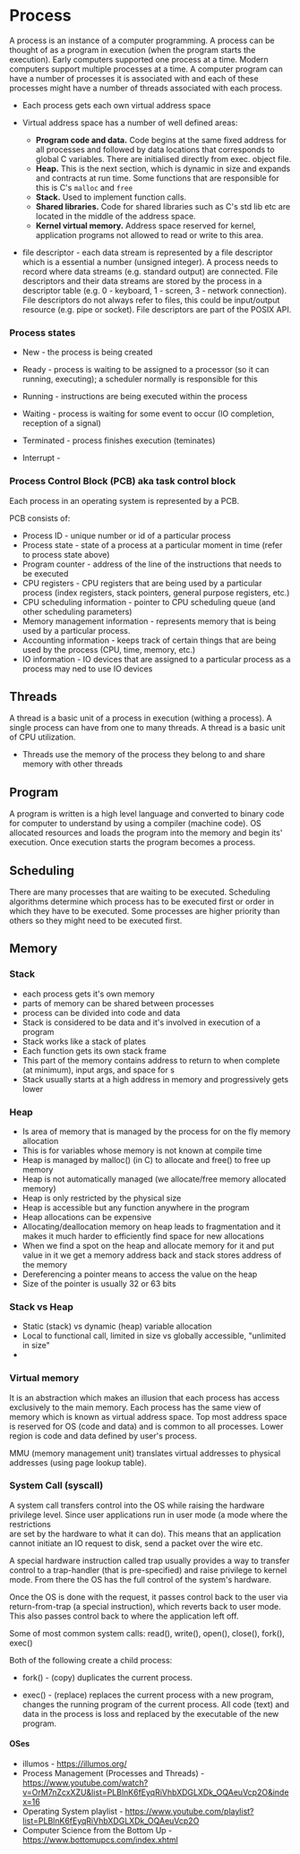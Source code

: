 # Process

A process is an instance of a computer programming. A process can be thought of
as a program in execution (when the program starts the execution). Early
computers supported one process at a time. Modern computers support multiple
processes at a time. A computer program can have a number of processes it is
associated with and each of these processes might have a number of threads
associated with each process.

- Each process gets each own virtual address space
- Virtual address space has a number of well defined areas:
  - **Program code and data.** Code begins at the same fixed address for all
    processes and followed by data locations that corresponds to global C
    variables. There are initialised directly from exec. object file. 
  - **Heap.** This is the next section, which is dynamic in size and expands and
    contracts at run time. Some functions that are responsible for this is C's
    `malloc` and `free`
  - **Stack.** Used to implement function calls.
  - **Shared libraries.** Code for shared libraries such as C's std lib etc are
    located in the middle of the address space. 
  - **Kernel virtual memory.** Address space reserved for kernel, application
    programs not allowed to read or write to this area.

- file descriptor - each data stream is represented by a file descriptor which
  is a essential a number (unsigned integer). A process needs to record where
  data streams (e.g. standard output) are connected. File descriptors and their
  data streams are stored by the process in a descriptor table (e.g. 0 -
  keyboard, 1 - screen, 3 - network connection). File descriptors do not always
  refer to files, this could be input/output resource (e.g. pipe or socket).
  File descriptors are part of the POSIX API.

### Process states

- New - the process is being created
- Ready - process is waiting to be assigned to a processor (so it can running,
  executing); a scheduler normally is responsible for this
- Running - instructions are being executed within the process
- Waiting - process is waiting for some event to occur (IO completion, reception
  of a signal)
- Terminated - process finishes execution (teminates)

- Interrupt - 

### Process Control Block (PCB) aka task control block

Each process in an operating system is represented by a PCB. 

PCB consists of:

- Process ID - unique number or id of a particular process
- Process state - state of a process at a particular moment in time (refer to
  process state above)
- Program counter - address of the line of the instructions that needs to be
  executed
- CPU registers - CPU registers that are being used by a particular process
  (index registers, stack pointers, general purpose registers, etc.)
- CPU scheduling information - pointer to CPU scheduling queue (and other
  scheduling parameters)
- Memory management information - represents memory that is being used by a
  particular process.
- Accounting information - keeps track of certain things that are being used by
  the process (CPU, time, memory, etc.)
- IO information - IO devices that are assigned to a particular process as a
  process may ned to use IO devices

## Threads

A thread is a basic unit of a process in execution (withing a process). A single
process can have from one to many threads. A thread is a basic unit of CPU
utilization.

- Threads use the memory of the process they belong to and share memory with
  other threads

## Program

A program is written is a high level language and converted to binary code for
computer to understand by using a compiler (machine code). OS allocated
resources and loads the program into the memory and begin its' execution. Once
execution starts the program becomes a process.

## Scheduling

There are many processes that are waiting to be executed. Scheduling algorithms
determine which process has to be executed first or order in which they have to
be executed. Some processes are higher priority than others so they might need
to be executed first. 

## Memory

### Stack

- each process gets it's own memory
- parts of memory can be shared between processes
- process can be divided into code and data
- Stack is considered to be data and it's involved in execution of a program
- Stack works like a stack of plates
- Each function gets its own stack frame
- This part of the memory contains address to return to when complete (at minimum), input args, and space for s
- Stack usually starts at a high address in memory and progressively gets lower

### Heap

- Is area of memory that is managed by the process for on the fly memory allocation
- This is for variables whose memory is not known at compile time
- Heap is managed by malloc() (in C) to allocate and free() to free up memory
- Heap is not automatically managed (we allocate/free memory allocated memory)
- Heap is only restricted by the physical size 
- Heap is accessible but any function anywhere in the program
- Heap allocations can be expensive
- Allocating/deallocation memory on heap leads to fragmentation and it makes it
  much harder to efficiently find space for new allocations
- When we find a spot on the heap and allocate memory for it and put value in it
  we get a memory address back and stack stores address of the memory
- Dereferencing a pointer means to access the value on the heap
- Size of the pointer is usually 32 or 63 bits

### Stack vs Heap

- Static (stack) vs dynamic (heap) variable allocation
- Local to functional call, limited in size vs globally accessible, "unlimited in size"
- 

### Virtual memory

It is an abstraction which makes an illusion that each process has access
exclusively to the main memory. Each process has the same view of memory which
is known as virtual address space. Top most address space is reserved for OS
(code and data) and is common to all processes. Lower region is code and data
defined by user's process.

MMU (memory management unit) translates virtual addresses to physical addresses
(using page lookup table). 

### System Call (syscall)

A system call transfers control into the OS while raising the hardware privilege
level. Since user applications run in user mode (a mode where the restrictions  
are set by the hardware to what it can do). This means that an application cannot 
initiate an IO request to disk, send a packet over the wire etc. 

A special hardware instruction called trap usually provides a way to transfer 
control to a trap-handler (that is pre-specified) and raise privilege to kernel 
mode. From there the OS has the full control of the system's hardware.

Once the OS is done with the request, it passes control back to the user via 
return-from-trap (a special instruction), which reverts back to user mode. This 
also passes control back to where the application left off.

Some of most common system calls: read(), write(), open(), close(), fork(), exec()

Both of the following create a child process: 

- fork() - (copy) duplicates the current process.

- exec() - (replace) replaces the current process with a new program, changes the running
program of the current process. All code (text) and data in the process is loss 
and replaced by the executable of the new program. 



#### OSes

- illumos - https://illumos.org/
- Process Management (Processes and Threads) -
  https://www.youtube.com/watch?v=OrM7nZcxXZU&list=PLBlnK6fEyqRiVhbXDGLXDk_OQAeuVcp2O&index=16
- Operating System playlist -
  https://www.youtube.com/playlist?list=PLBlnK6fEyqRiVhbXDGLXDk_OQAeuVcp2O
- Computer Science from the Bottom Up - https://www.bottomupcs.com/index.xhtml
